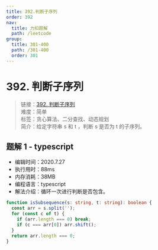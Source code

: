 ```yaml
---
title: 392.判断子序列
order: 392
nav:
  title: 力扣题解
  path: /leetcode
group:
  title: 301-400
  path: /301-400
  order: 301
---
```


# 392. 判断子序列

> 链接：[392. 判断子序列](https://leetcode-cn.com/problems/is-subsequence/)  
> 难度：简单  
> 标签：贪心算法、二分查找、动态规划  
> 简介：给定字符串 s 和 t ，判断 s 是否为 t 的子序列。

## 题解 1 - typescript

- 编辑时间：2020.7.27
- 执行用时：88ms
- 内存消耗：38MB
- 编程语言：typescript
- 解法介绍：循环一次进行判断是否包含。

```typescript
function isSubsequence(s: string, t: string): boolean {
  const arr = s.split('');
  for (const c of t) {
    if (arr.length === 0) break;
    if (c === arr[0]) arr.shift();
  }
  return arr.length === 0;
}
```

